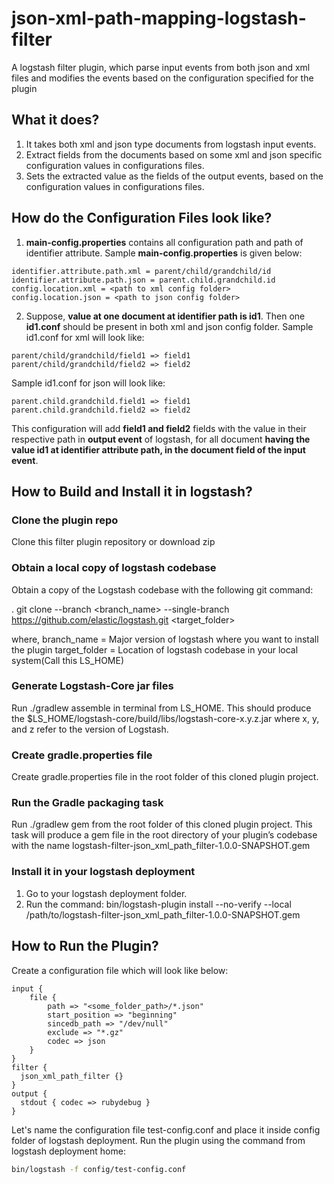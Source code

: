 # json-xml-path-mapping-logstash-filter
A logstash filter plugin, which parse input events from both json and xml files and modifies the events based on the configuration specified for the plugin

## What it does?
1. It takes both xml and json type documents from logstash input events.
2. Extract fields from the documents based on some xml and json specific configuration values in configurations files.
3. Sets the extracted value as the fields of the output events, based on the configuration values in configurations files.

## How do the Configuration Files look like?
1. <b>main-config.properties</b> contains all configuration path and path of identifier attribute. Sample <b>main-config.properties</b> is given below:
``` properties
identifier.attribute.path.xml = parent/child/grandchild/id
identifier.attribute.path.json = parent.child.grandchild.id
config.location.xml = <path to xml config folder>
config.location.json = <path to json config folder>
```
2. Suppose, <b>value at one document at identifier path is id1</b>. Then one <b>id1.conf</b> should be present in both xml and json config folder.
Sample id1.conf for xml will look like:
```
parent/child/grandchild/field1 => field1
parent/child/grandchild/field2 => field2
```
Sample id1.conf for json will look like:
```
parent.child.grandchild.field1 => field1
parent.child.grandchild.field2 => field2
```
This configuration will add <b>field1 and field2</b> fields with the value in their respective path in <b>output event</b> of logstash, for all document <b>having the value id1 at identifier attribute path, in the document field of the input event</b>.  

## How to Build and Install it in logstash?

### Clone the plugin repo
Clone this filter plugin repository or download zip

### Obtain a local copy of logstash codebase
Obtain a copy of the Logstash codebase with the following git command:

. git clone --branch <branch_name> --single-branch https://github.com/elastic/logstash.git <target_folder>

where, branch_name = Major version of logstash where you want to install the plugin
target_folder = Location of logstash codebase in your local system(Call this LS_HOME)

### Generate Logstash-Core jar files
Run ./gradlew assemble in terminal from LS_HOME. This should produce the $LS_HOME/logstash-core/build/libs/logstash-core-x.y.z.jar where x, y, and z refer to the version of Logstash.

### Create gradle.properties file 
Create gradle.properties file in the root folder of this cloned plugin project.

### Run the Gradle packaging task
Run ./gradlew gem from the root folder of this cloned plugin project. This task will produce a gem file in the root directory of your plugin’s codebase with the name logstash-filter-json_xml_path_filter-1.0.0-SNAPSHOT.gem

### Install it in your logstash deployment
1. Go to your logstash deployment folder.
2. Run the command: bin/logstash-plugin install --no-verify --local /path/to/logstash-filter-json_xml_path_filter-1.0.0-SNAPSHOT.gem

## How to Run the Plugin?
Create a configuration file which will look like below:
```
input {
	file {
		path => "<some_folder_path>/*.json"
		start_position => "beginning"
		sincedb_path => "/dev/null"
		exclude => "*.gz"
		codec => json
	}
}
filter {
  json_xml_path_filter {}
}
output {
  stdout { codec => rubydebug }
}
```
Let's name the configuration file test-config.conf and place it inside config folder of logstash deployment. Run the plugin using the command from logstash deployment home: 
```bash 
bin/logstash -f config/test-config.conf
```
